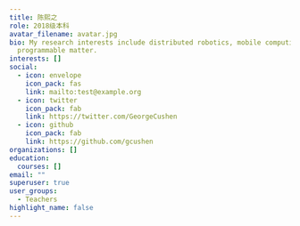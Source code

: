 ```yaml
---
title: 陈熙之
role: 2018级本科
avatar_filename: avatar.jpg
bio: My research interests include distributed robotics, mobile computing and
  programmable matter.
interests: []
social:
  - icon: envelope
    icon_pack: fas
    link: mailto:test@example.org
  - icon: twitter
    icon_pack: fab
    link: https://twitter.com/GeorgeCushen
  - icon: github
    icon_pack: fab
    link: https://github.com/gcushen
organizations: []
education:
  courses: []
email: ""
superuser: true
user_groups:
  - Teachers
highlight_name: false
---
```

